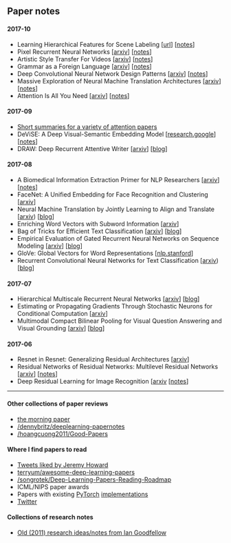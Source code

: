 ## Paper notes

#### 2017-10

* Learning Hierarchical Features for Scene Labeling [[url](http://yann.lecun.com/exdb/publis/pdf/farabet-pami-13.pdf)] [[notes](notes/learning-hierarchical-features-for-scene-labeling.md)]
* Pixel Recurrent Neural Networks [[arxiv](http://arxiv.org/abs/1601.06759)] [[notes](notes/pixel-rnns.md)]
* Artistic Style Transfer For Videos [[arxiv](http://arxiv.org/abs/1412.7449)] [[notes](notes/artistic-style-transfer-for-videos.md)]
* Grammar as a Foreign Language [[arxiv](http://arxiv.org/abs/1412.7449)] [[notes](notes/grammar-as-a-foreign-language.md)]
* Deep Convolutional Neural Network Design Patterns [[arxiv](http://arxiv.org/abs/1611.00847)] [[notes](notes/deep-conv-net-design-patterns.md)]
* Massive Exploration of Neural Machine Translation Architectures [[arxiv](http://arxiv.org/abs/1703.03906)] [[notes](notes/massive-exploration-of-nmt-architectures.md)]
* Attention Is All You Need [[arxiv](https://arxiv.org/abs/1706.03762)] [[notes](notes/attention-is-all-you-need.md)]

#### 2017-09

* [Short summaries for a variety of attention papers](notes/attention.md)
* DeViSE: A Deep Visual-Semantic Embedding Model [[research.google](https://static.googleusercontent.com/media/research.google.com/en//pubs/archive/41869.pdf)] [[notes](notes/devise.md)]
* DRAW: Deep Recurrent Attentive Writer [[arxiv](https://arxiv.org/abs/1502.04623)] [[blog](https://medium.com/paper-club/draw-generating-small-images-by-adding-attention-to-variational-autoencoders-430ba241972b)]

#### 2017-08

* A Biomedical Information Extraction Primer for NLP Researchers [[arxiv](https://arxiv.org/abs/1705.05437)] [[notes](notes/biomedical-info-extraction-primer.md)]
* FaceNet: A Unified Embedding for Face Recognition and Clustering [[arxiv](https://arxiv.org/abs/1503.03832)]
* Neural Machine Translation by Jointly Learning to Align and Translate [[arxiv](https://www.google.com/url?sa=t&rct=j&q=&esrc=s&source=web&cd=1&cad=rja&uact=8&ved=0ahUKEwi5w_-uvc3WAhVS3WMKHcMIA2oQFggrMAA&url=https%3A%2F%2Farxiv.org%2Fabs%2F1409.0473&usg=AOvVaw18karG5qoaCtgEx3nhhnT7)) [[blog](https://medium.com/paper-club/remarques-sur-la-traduction-de-la-machine-neurale-en-apprenant-ensemble-%C3%A0-aligner-et-%C3%A0-traduire-cd23004cf207)]
* Enriching Word Vectors with Subword Information [[arxiv](https://arxiv.org/pdf/1607.04606.pdf)]
* Bag of Tricks for Efficient Text Classification [[arxiv](https://arxiv.org/abs/1607.01759)] [[blog](https://medium.com/paper-club/fasttext-bc181f50a452)]
* Empirical Evaluation of Gated Recurrent Neural Networks on Sequence Modeling [[arxiv](https://arxiv.org/abs/1412.3555)] [[blog](https://medium.com/paper-club/grus-vs-lstms-e9d8e2484848)]
* GloVe: Global Vectors for Word Representations [[nlp.stanford](https://nlp.stanford.edu/pubs/glove.pdf)]
* Recurrent Convolutional Neural Networks for Text Classification [[arxiv](https://scholar.google.com/scholar?q=Recurrent+Convolutional+Neural+Networks+for+Text+Classification&btnG=&hl=en&as_sdt=0%2C5)) [[blog](https://medium.com/paper-club/cnns-for-text-classification-b45bde0bb254)]

#### 2017-07

* Hierarchical Multiscale Recurrent Neural Networks [[arxiv](https://arxiv.org/abs/1609.01704v7)] [[blog](https://medium.com/paper-club/hierarchical-multiscale-recurrent-neural-networks-9e614e4fb04)]
* Estimating or Propagating Gradients Through Stochastic Neurons for Conditional Computation [[arxiv](https://arxiv.org/abs/1308.3432)]
* Multimodal Compact Bilinear Pooling for Visual Question Answering and Visual Grounding [[arxiv](https://arxiv.org/abs/1606.01847)] [[blog](https://medium.com/paper-club/multimodal-compact-bilinear-pooling-for-visual-question-answering-and-visual-grounding-6f71bc7d0566)]

#### 2017-06

* Resnet in Resnet: Generalizing Residual Architectures [[arxiv](https://arxiv.org/abs/1603.08029)]
* Residual Networks of Residual Networks: Multilevel Residual Networks [[arxiv](https://arxiv.org/abs/1608.02908v2)] [[notes](notes/residual-networks-of-residual-networks.md)]
* Deep Residual Learning for Image Recognition [[arxiv](https://arxiv.org/pdf/1512.03385.pdf]) [[notes](notes/deep-residual-learning-for-image-recognition.md)]

---

#### Other collections of paper reviews

* [the morning paper](https://blog.acolyer.org/tag/deep-learning)
* [/dennybritz/deeplearning-papernotes](/dennybritz/deeplearning-papernotes)
* [/hoangcuong2011/Good-Papers](/hoangcuong2011/Good-Papers)

#### Where I find papers to read

* [Tweets liked by Jeremy Howard](https://twitter.com/jeremyphoward/likes)
* [terryum/awesome-deep-learning-papers](/terryum/awesome-deep-learning-papers)
* [/songrotek/Deep-Learning-Papers-Reading-Roadmap](/songrotek/Deep-Learning-Papers-Reading-Roadmap)
* ICML/NIPS paper awards
* Papers with existing [PyTorch](https://github.com/bharathgs/Awesome-pytorch-list) [implementations](https://github.com/ritchieng/the-incredible-pytorch)
* [Twitter](https://twitter.com/jasoncbenn/likes)

#### Collections of research notes

* [Old (2011) research ideas/notes from Ian Goodfellow](https://github.com/goodfeli/galatea/blob/master/mission_log.txt)
